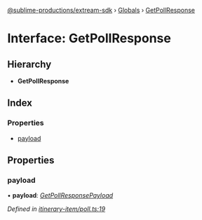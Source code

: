 [@sublime-productions/extream-sdk](../README.md) › [Globals](../globals.md) › [GetPollResponse](getpollresponse.md)

# Interface: GetPollResponse

## Hierarchy

* **GetPollResponse**

## Index

### Properties

* [payload](getpollresponse.md#payload)

## Properties

###  payload

• **payload**: *[GetPollResponsePayload](getpollresponsepayload.md)*

*Defined in [itinerary-item/poll.ts:19](https://github.com/Extream-SaaS/ex-sdk/blob/3fde2c4/src/itinerary-item/poll.ts#L19)*
